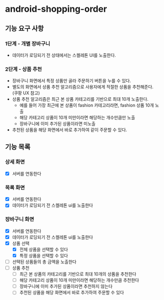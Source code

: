 # android-shopping-order

## 기능 요구 사항

### 1단계 - 개별 장바구니

- 데이터가 로딩되기 전 상태에서는 스켈레톤 UI를 노출한다.

### 2단계 - 상품 추천

- 장바구니 화면에서 특정 상품만 골라 주문하기 버튼을 누를 수 있다.
- 별도의 화면에서 상품 추천 알고리즘으로 사용자에게 적절한 상품을 추천해준다. (쿠팡 UX 참고)
- 상품 추천 알고리즘은 최근 본 상품 카테고리를 기반으로 최대 10개 노출한다.
  - 예를 들어 가장 최근에 본 상품이 fashion 카테고리라면, fashion 상품 10개 노출
  - 해당 카테고리 상품이 10개 미만이라면 해당하는 개수만큼만 노출
  - 장바구니에 이미 추가된 상품이라면 미노출
- 추천된 상품을 해당 화면에서 바로 추가하여 같이 주문할 수 있다.


## 기능 목록

### 상세 화면

- [x] 서버를 연동한다

### 목록 화면

- [x] 서버를 연동한다
- [x] 데이터가 로딩되기 전 스켈레톤 ui를 노출한다

### 장바구니 화면

- [x] 서버를 연동한다
- [x] 데이터가 로딩되기 전 스켈레톤 ui를 노출한다
- [x] 상품 선택
  - [x] 전체 상품을 선택할 수 있다
  - [x] 특정 상품을 선택할 수 있다
- [ ] 선택된 상품들의 총 금액을 노출한다
- [ ] 상품 추천
  - [ ] 최근 본 상품의 카테고리를 기반으로 최대 10개의 상품을 추천한다
  - [ ] 해당 카테고리 상품이 10개 미만이라면 해당하는 개수만큼 추천한다
  - [ ] 장바구니에 이미 추가된 상품이라면 추천하지 않는다
  - [ ] 추천된 상품을 해당 화면에서 바로 추가하여 주문할 수 있다

